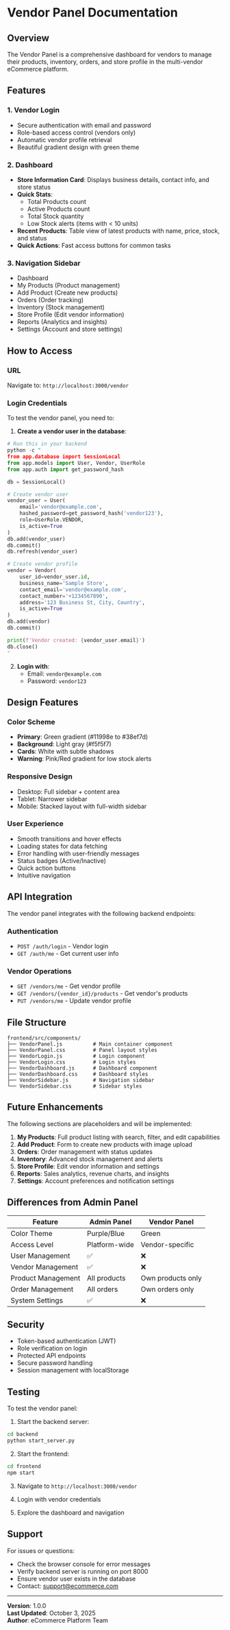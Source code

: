 # Vendor Panel Documentation

## Overview
The Vendor Panel is a comprehensive dashboard for vendors to manage their products, inventory, orders, and store profile in the multi-vendor eCommerce platform.

## Features

### 1. **Vendor Login**
- Secure authentication with email and password
- Role-based access control (vendors only)
- Automatic vendor profile retrieval
- Beautiful gradient design with green theme

### 2. **Dashboard**
- **Store Information Card**: Displays business details, contact info, and store status
- **Quick Stats**: 
  - Total Products count
  - Active Products count
  - Total Stock quantity
  - Low Stock alerts (items with < 10 units)
- **Recent Products**: Table view of latest products with name, price, stock, and status
- **Quick Actions**: Fast access buttons for common tasks

### 3. **Navigation Sidebar**
- Dashboard
- My Products (Product management)
- Add Product (Create new products)
- Orders (Order tracking)
- Inventory (Stock management)
- Store Profile (Edit vendor information)
- Reports (Analytics and insights)
- Settings (Account and store settings)

## How to Access

### URL
Navigate to: `http://localhost:3000/vendor`

### Login Credentials
To test the vendor panel, you need to:

1. **Create a vendor user in the database**:
```python
# Run this in your backend
python -c "
from app.database import SessionLocal
from app.models import User, Vendor, UserRole
from app.auth import get_password_hash

db = SessionLocal()

# Create vendor user
vendor_user = User(
    email='vendor@example.com',
    hashed_password=get_password_hash('vendor123'),
    role=UserRole.VENDOR,
    is_active=True
)
db.add(vendor_user)
db.commit()
db.refresh(vendor_user)

# Create vendor profile
vendor = Vendor(
    user_id=vendor_user.id,
    business_name='Sample Store',
    contact_email='vendor@example.com',
    contact_number='+1234567890',
    address='123 Business St, City, Country',
    is_active=True
)
db.add(vendor)
db.commit()

print(f'Vendor created: {vendor_user.email}')
db.close()
"
```

2. **Login with**:
   - Email: `vendor@example.com`
   - Password: `vendor123`

## Design Features

### Color Scheme
- **Primary**: Green gradient (#11998e to #38ef7d)
- **Background**: Light gray (#f5f5f7)
- **Cards**: White with subtle shadows
- **Warning**: Pink/Red gradient for low stock alerts

### Responsive Design
- Desktop: Full sidebar + content area
- Tablet: Narrower sidebar
- Mobile: Stacked layout with full-width sidebar

### User Experience
- Smooth transitions and hover effects
- Loading states for data fetching
- Error handling with user-friendly messages
- Status badges (Active/Inactive)
- Quick action buttons
- Intuitive navigation

## API Integration

The vendor panel integrates with the following backend endpoints:

### Authentication
- `POST /auth/login` - Vendor login
- `GET /auth/me` - Get current user info

### Vendor Operations
- `GET /vendors/me` - Get vendor profile
- `GET /vendors/{vendor_id}/products` - Get vendor's products
- `PUT /vendors/me` - Update vendor profile

## File Structure

```
frontend/src/components/
├── VendorPanel.js          # Main container component
├── VendorPanel.css         # Panel layout styles
├── VendorLogin.js          # Login component
├── VendorLogin.css         # Login styles
├── VendorDashboard.js      # Dashboard component
├── VendorDashboard.css     # Dashboard styles
├── VendorSidebar.js        # Navigation sidebar
└── VendorSidebar.css       # Sidebar styles
```

## Future Enhancements

The following sections are placeholders and will be implemented:

1. **My Products**: Full product listing with search, filter, and edit capabilities
2. **Add Product**: Form to create new products with image upload
3. **Orders**: Order management with status updates
4. **Inventory**: Advanced stock management and alerts
5. **Store Profile**: Edit vendor information and settings
6. **Reports**: Sales analytics, revenue charts, and insights
7. **Settings**: Account preferences and notification settings

## Differences from Admin Panel

| Feature | Admin Panel | Vendor Panel |
|---------|-------------|--------------|
| Color Theme | Purple/Blue | Green |
| Access Level | Platform-wide | Vendor-specific |
| User Management | ✅ | ❌ |
| Vendor Management | ✅ | ❌ |
| Product Management | All products | Own products only |
| Order Management | All orders | Own orders only |
| System Settings | ✅ | ❌ |

## Security

- Token-based authentication (JWT)
- Role verification on login
- Protected API endpoints
- Secure password handling
- Session management with localStorage

## Testing

To test the vendor panel:

1. Start the backend server:
```bash
cd backend
python start_server.py
```

2. Start the frontend:
```bash
cd frontend
npm start
```

3. Navigate to `http://localhost:3000/vendor`

4. Login with vendor credentials

5. Explore the dashboard and navigation

## Support

For issues or questions:
- Check the browser console for error messages
- Verify backend server is running on port 8000
- Ensure vendor user exists in the database
- Contact: support@ecommerce.com

---

**Version**: 1.0.0  
**Last Updated**: October 3, 2025  
**Author**: eCommerce Platform Team
